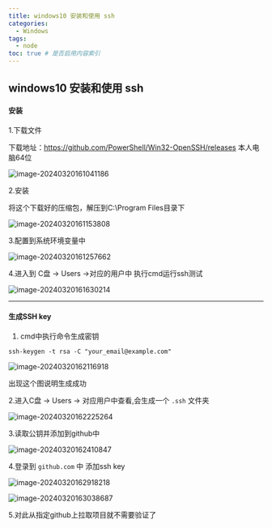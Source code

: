 ```yaml
---
title: windows10 安装和使用 ssh
categories:
  - Windows
tags:
  - node
toc: true # 是否启用内容索引
---
```


## windows10 安装和使用 ssh

#### 安装

1.下载文件

下载地址：https://github.com/PowerShell/Win32-OpenSSH/releases  本人电脑64位

![image-20240320161041186](/imgs/image-20240320161041186.png)

2.安装

将这个下载好的压缩包，解压到C:\Program Files目录下

![image-20240320161153808](/imgs/image-20240320161153808.png)

3.配置到系统环境变量中

![image-20240320161257662](/imgs/image-20240320161257662.png)

4.进入到 C盘 -> Users ->对应的用户中 执行cmd运行ssh测试

![image-20240320161630214](/imgs/image-20240320161630214.png)

------



#### 生成SSH key

1. cmd中执行命令生成密钥

```shell
ssh-keygen -t rsa -C "your_email@example.com"
```

![image-20240320162116918](/imgs/image-20240320162116918.png)

出现这个图说明生成成功

2.进入C盘 -> Users -> 对应用户中查看,会生成一个 `.ssh` 文件夹

![image-20240320162225264](/imgs/image-20240320162225264.png)

3.读取公钥并添加到github中

![image-20240320162410847](/imgs/image-20240320162410847.png)

4.登录到 `github.com` 中 添加ssh key

![image-20240320162918218](/imgs/image-20240320162918218.png)

![image-20240320163038687](/imgs/image-20240320163038687.png)

5.对此从指定github上拉取项目就不需要验证了